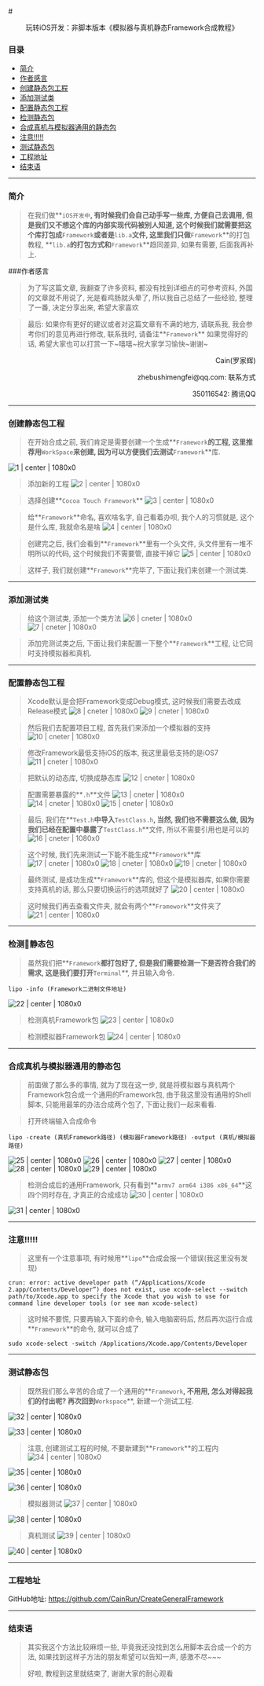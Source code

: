 #<center>玩转iOS开发：非脚本版本《模拟器与真机静态Framework合成教程》</center>

### 目录

- [简介](#简介)
- [作者感言](#作者感言)
- [创建静态包工程](#创建静态包工程)
- [添加测试类](添加测试类)
- [配置静态包工程](#配置静态包工程)
- [检测静态包](#检测静态包)
- [合成真机与模拟器通用的静态包](#合成真机与模拟器通用的静态包)
- [注意!!!!!](#注意!!!!!)
- [测试静态包](#测试静态包)
- [工程地址](#工程地址)
- [结束语](#结束语)

---
### 简介

> 在我们做**`iOS开发中`**, 有时候我们会自己动手写一些库, 方便自己去调用, 但是我们又不想这个库的内部实现代码被别人知道, 这个时候我们就需要把这个库打包成**`Framework`**或者是**`lib.a`**文件, 这里我们只做**`Framework`**的打包教程, **`lib.a`**的打包方式和**`Framework`**趋同差异, 如果有需要, 后面我再补上.

###作者感言
> 为了写这篇文章, 我翻查了许多资料, 都没有找到详细点的可参考资料, 外国的文章就不用说了, 光是看鸡肠就头晕了, 所以我自己总结了一些经验, 整理了一番, 决定分享出来, 希望大家喜欢



> 最后:
> 如果你有更好的建议或者对这篇文章有不满的地方, 请联系我, 我会参考你们的意见再进行修改, 联系我时, 请备注**`Framework`** 如果觉得好的话, 希望大家也可以打赏一下~嘻嘻~祝大家学习愉快~谢谢~
>

<p align="right">Cain(罗家辉)</p>
<p align="right">zhebushimengfei@qq.com: 联系方式</p>
<p align="right">350116542: 腾讯QQ</p>

---
### 创建静态包工程
> 在开始合成之前, 我们肯定是需要创建一个生成**`Framework`**的工程, 这里推荐用**`WorkSpace`**来创建, 因为可以方便我们去测试**`Framework`**库.

![1 | center | 1080x0](https://github.com/CainRun/CreateGeneralFramework/blob/master/NotAggregateFramework/images/1.png)

> 添加新的工程
> ![2 | center | 1080x0](https://github.com/CainRun/CreateGeneralFramework/blob/master/NotAggregateFramework/images/2.png)



> 选择创建**`Cocoa Touch Framework`**
> ![3 | center | 1080x0](https://github.com/CainRun/CreateGeneralFramework/blob/master/NotAggregateFramework/images/3.png)



>给**`Framework`**命名, 喜欢啥名字, 自己看着办呗, 我个人的习惯就是, 这个是什么库, 我就命名是啥
>![4 | center | 1080x0](https://github.com/CainRun/CreateGeneralFramework/blob/master/NotAggregateFramework/images/4.png)



> 创建完之后, 我们会看到**`Framework`**里有一个头文件, 头文件里有一堆不明所以的代码, 这个时候我们不需要管, 直接干掉它
> ![5 | center | 1080x0](https://github.com/CainRun/CreateGeneralFramework/blob/master/NotAggregateFramework/images/5.png)



> 这样子, 我们就创建**`Framework`**完毕了, 下面让我们来创建一个测试类.

---
### 添加测试类

> 给这个测试类, 添加一个类方法
> ![6 | cneter | 1080x0](https://github.com/CainRun/CreateGeneralFramework/blob/master/NotAggregateFramework/images/6.png)
> ![7 | cneter | 1080x0](https://github.com/CainRun/CreateGeneralFramework/blob/master/NotAggregateFramework/images/7.png)



> 添加完测试类之后, 下面让我们来配置一下整个**`Framework`**工程, 让它同时支持模拟器和真机.

---
### 配置静态包工程

> Xcode默认是会把Framework变成Debug模式, 这时候我们需要去改成Release模式
> ![8 | cneter | 1080x0](https://github.com/CainRun/CreateGeneralFramework/blob/master/NotAggregateFramework/images/8.png)
> ![9 | cneter | 1080x0](https://github.com/CainRun/CreateGeneralFramework/blob/master/NotAggregateFramework/images/9.png)



> 然后我们去配置项目工程, 首先我们来添加一个模拟器的支持
> ![10 | cneter | 1080x0](https://github.com/CainRun/CreateGeneralFramework/blob/master/NotAggregateFramework/images/10.png)



> 修改Framework最低支持iOS的版本, 我这里最低支持的是iOS7
> ![11 | cneter | 1080x0](https://github.com/CainRun/CreateGeneralFramework/blob/master/NotAggregateFramework/images/11.png)



> 把默认的动态库, 切换成静态库
> ![12 | cneter | 1080x0](https://github.com/CainRun/CreateGeneralFramework/blob/master/NotAggregateFramework/images/12.png)



> 配置需要暴露的**`.h`**文件
> ![13 | cneter | 1080x0](https://github.com/CainRun/CreateGeneralFramework/blob/master/NotAggregateFramework/images/13.png)
> ![14 | cneter | 1080x0](https://github.com/CainRun/CreateGeneralFramework/blob/master/NotAggregateFramework/images/14.png)
> ![15 | cneter | 1080x0](https://github.com/CainRun/CreateGeneralFramework/blob/master/NotAggregateFramework/images/15.png)



> 最后, 我们在**`Test.h`**中导入**`TestClass.h`**, 当然, 我们也不需要这么做, 因为我们已经在配置中暴露了**`TestClass.h`**文件, 所以不需要引用也是可以的
> ![16 | cneter | 1080x0](https://github.com/CainRun/CreateGeneralFramework/blob/master/NotAggregateFramework/images/16.png)



> 这个时候, 我们先来测试一下能不能生成**`Framework`**库
> ![17 | cneter | 1080x0](https://github.com/CainRun/CreateGeneralFramework/blob/master/NotAggregateFramework/images/17.png)
> ![18 | cneter | 1080x0](https://github.com/CainRun/CreateGeneralFramework/blob/master/NotAggregateFramework/images/18.png)
> ![19 | cneter | 1080x0](https://github.com/CainRun/CreateGeneralFramework/blob/master/NotAggregateFramework/images/19.png)



> 最终测试, 是成功生成**`Framework`**库的, 但这个是模拟器库, 如果你需要支持真机的话, 那么只要切换运行的选项就好了
> ![20 | center | 1080x0](https://github.com/CainRun/CreateGeneralFramework/blob/master/NotAggregateFramework/images/20.png)



> 这时候我们再去查看文件夹, 就会有两个**`Framework`**文件夹了
> ![21 | center | 1080x0](https://github.com/CainRun/CreateGeneralFramework/blob/master/NotAggregateFramework/images/21.png)

---
### 检测静态包

> 虽然我们把**`Framework`**都打包好了, 但是我们需要检测一下是否符合我们的需求, 这是我们要打开**`Terminal`**, 并且输入命令.
```
lipo -info (Framework二进制文件地址)
```

![22 | center | 1080x0](https://github.com/CainRun/CreateGeneralFramework/blob/master/NotAggregateFramework/images/22.png)

> 检测真机Framework包
> ![23 | center | 1080x0](https://github.com/CainRun/CreateGeneralFramework/blob/master/NotAggregateFramework/images/23.png)



> 检测模拟器Framework包
> ![24 | center | 1080x0](https://github.com/CainRun/CreateGeneralFramework/blob/master/NotAggregateFramework/images/24.png)

---
### 合成真机与模拟器通用的静态包

> 前面做了那么多的事情, 就为了现在这一步, 就是将模拟器与真机两个Framework包合成一个通用的Framework包, 由于我这里没有通用的Shell脚本, 只能用最笨的办法合成两个包了, 下面让我们一起来看看.



> 打开终端输入合成命令
```
lipo -create (真机Framework路径) (模拟器Framework路径) -output (真机/模拟器路径)
```

![25 | center | 1080x0](https://github.com/CainRun/CreateGeneralFramework/blob/master/NotAggregateFramework/images/25.png)
![26 | center | 1080x0](https://github.com/CainRun/CreateGeneralFramework/blob/master/NotAggregateFramework/images/26.png)
![27 | center | 1080x0](https://github.com/CainRun/CreateGeneralFramework/blob/master/NotAggregateFramework/images/27.png)
![28 | center | 1080x0](https://github.com/CainRun/CreateGeneralFramework/blob/master/NotAggregateFramework/images/28.png)
![29 | center | 1080x0](https://github.com/CainRun/CreateGeneralFramework/blob/master/NotAggregateFramework/images/29.png)

> 检测合成后的通用Framework, 只有看到**`armv7 arm64 i386 x86_64`**这四个同时存在, 才真正的合成成功
> ![30 | center | 1080x0](https://github.com/CainRun/CreateGeneralFramework/blob/master/NotAggregateFramework/images/30.png)

![31 | center | 1080x0](https://github.com/CainRun/CreateGeneralFramework/blob/master/NotAggregateFramework/images/31.png)

---
### 注意!!!!!
> 这里有一个注意事项, 有时候用**`lipo`**合成会报一个错误(我这里没有发现)

```
crun: error: active developer path (“/Applications/Xcode 2.app/Contents/Developer”) does not exist, use xcode-select --switch path/to/Xcode.app to specify the Xcode that you wish to use for command line developer tools (or see man xcode-select)
```

> 这时候不要慌, 只要再输入下面的命令, 输入电脑密码后, 然后再次运行合成**`Framework`**的命令, 就可以合成了

```
sudo xcode-select -switch /Applications/Xcode.app/Contents/Developer
```

---
### 测试静态包
> 既然我们那么辛苦的合成了一个通用的**`Framework`**, 不用用, 怎么对得起我们的付出呢? 再次回到**`Workspace`**, 新建一个测试工程.

![32 | center | 1080x0](https://github.com/CainRun/CreateGeneralFramework/blob/master/NotAggregateFramework/images/32.png)

![33 | center | 1080x0](https://github.com/CainRun/CreateGeneralFramework/blob/master/NotAggregateFramework/images/33.png)

> 注意, 创建测试工程的时候, 不要新建到**`Framework`**的工程内
> ![34 | center | 1080x0](https://github.com/CainRun/CreateGeneralFramework/blob/master/NotAggregateFramework/images/34.png)

![35 | center | 1080x0](https://github.com/CainRun/CreateGeneralFramework/blob/master/NotAggregateFramework/images/35.png)

![36 | center | 1080x0](https://github.com/CainRun/CreateGeneralFramework/blob/master/NotAggregateFramework/images/36.png)

> 模拟器测试
> ![37 | center | 1080x0](https://github.com/CainRun/CreateGeneralFramework/blob/master/NotAggregateFramework/images/37.png)

![38 | center | 1080x0](https://github.com/CainRun/CreateGeneralFramework/blob/master/NotAggregateFramework/images/38.png)

> 真机测试
> ![39 | center | 1080x0](https://github.com/CainRun/CreateGeneralFramework/blob/master/NotAggregateFramework/images/39.png)

![40 | center | 1080x0](https://github.com/CainRun/CreateGeneralFramework/blob/master/NotAggregateFramework/images/40.png)

---
### 工程地址

GitHub地址: https://github.com/CainRun/CreateGeneralFramework

---
### 结束语
> 其实我这个方法比较麻烦一些, 毕竟我还没找到怎么用脚本去合成一个的方法, 如果找到这样子方法的朋友希望可以告知一声, 感激不尽~~~
>
> 好啦, 教程到这里就结束了, 谢谢大家的耐心观看

